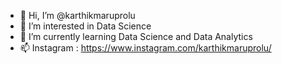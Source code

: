 - 👋 Hi, I’m @karthikmaruprolu
- 👀 I’m interested in Data Science
- 🌱 I’m currently learning Data Science and Data Analytics
- 📫 Instagram : https://www.instagram.com/karthikmaruprolu/

<!---
karthikmaruprolu/karthikmaruprolu is a ✨ special ✨ repository because its `README.md` (this file) appears on your GitHub profile.
You can click the Preview link to take a look at your changes.
--->
